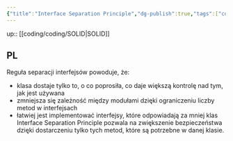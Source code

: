 ```yaml
---
{"title":"Interface Separation Principle","dg-publish":true,"tags":["coding/SOLID"],"language":"pl","permalink":"/coding/coding/interface-separation-principle/","dgPassFrontmatter":true}
---
```


up:: [[coding/coding/SOLID\|SOLID]]

## PL

Reguła separacji interfejsów powoduje, że:
- klasa dostaje tylko to, o co poprosiła, co daje większą kontrolę nad tym, jak jest używana
- zmniejsza się zależność między modułami dzięki ograniczeniu liczby metod w interfejsach
- łatwiej jest implementować interfejsy, które odpowiadają za mniej klas
Interface Separation Principle pozwala na zwiększenie bezpieczeństwa dzięki dostarczeniu tylko tych metod, które są potrzebne w danej klasie.